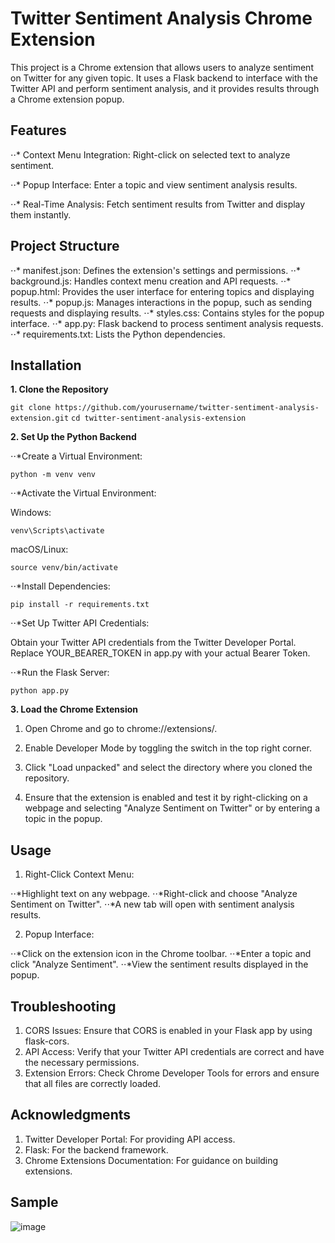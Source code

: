 # **Twitter Sentiment Analysis Chrome Extension**
This project is a Chrome extension that allows users to analyze sentiment on Twitter for any given topic. It uses a Flask backend to interface with the Twitter API and perform sentiment analysis, and it provides results through a Chrome extension popup.

## Features

⋅⋅* Context Menu Integration: Right-click on selected text to analyze sentiment.

⋅⋅* Popup Interface: Enter a topic and view sentiment analysis results.

⋅⋅* Real-Time Analysis: Fetch sentiment results from Twitter and display them instantly.

## Project Structure
⋅⋅* manifest.json: Defines the extension's settings and permissions.
⋅⋅* background.js: Handles context menu creation and API requests.
⋅⋅* popup.html: Provides the user interface for entering topics and displaying results.
⋅⋅* popup.js: Manages interactions in the popup, such as sending requests and displaying results.
⋅⋅* styles.css: Contains styles for the popup interface.
⋅⋅* app.py: Flask backend to process sentiment analysis requests.
⋅⋅* requirements.txt: Lists the Python dependencies.

## Installation

**1. Clone the Repository**

``` git clone https://github.com/yourusername/twitter-sentiment-analysis-extension.git ```
``` cd twitter-sentiment-analysis-extension ```

**2. Set Up the Python Backend**
   
⋅⋅*Create a Virtual Environment:

``` python -m venv venv ```

⋅⋅*Activate the Virtual Environment:

Windows:

```venv\Scripts\activate```

macOS/Linux:

```source venv/bin/activate```

⋅⋅*Install Dependencies:

``` pip install -r requirements.txt ```

⋅⋅*Set Up Twitter API Credentials:

Obtain your Twitter API credentials from the Twitter Developer Portal.
Replace YOUR_BEARER_TOKEN in app.py with your actual Bearer Token.

⋅⋅*Run the Flask Server:

``` python app.py ```

**3. Load the Chrome Extension**

1. Open Chrome and go to chrome://extensions/.

2. Enable Developer Mode by toggling the switch in the top right corner.

3. Click "Load unpacked" and select the directory where you cloned the repository.

4. Ensure that the extension is enabled and test it by right-clicking on a webpage and selecting "Analyze Sentiment on Twitter" or by entering a topic in the popup.

## Usage

1. Right-Click Context Menu:

⋅⋅*Highlight text on any webpage.
⋅⋅*Right-click and choose "Analyze Sentiment on Twitter".
⋅⋅*A new tab will open with sentiment analysis results.

2. Popup Interface:

⋅⋅*Click on the extension icon in the Chrome toolbar.
⋅⋅*Enter a topic and click "Analyze Sentiment".
⋅⋅*View the sentiment results displayed in the popup.

## Troubleshooting
1. CORS Issues: Ensure that CORS is enabled in your Flask app by using flask-cors.
2. API Access: Verify that your Twitter API credentials are correct and have the necessary permissions.
3. Extension Errors: Check Chrome Developer Tools for errors and ensure that all files are correctly loaded.


## Acknowledgments
1. Twitter Developer Portal: For providing API access.
2. Flask: For the backend framework.
3. Chrome Extensions Documentation: For guidance on building extensions.


## Sample

![image](https://github.com/user-attachments/assets/69908cc6-d6aa-4149-a0b9-1f20835dd68f)
